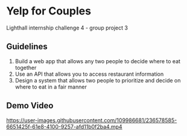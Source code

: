 # Yelp for Couples
Lighthall internship challenge 4 - group project 3

## Guidelines
1. Build a web app that allows any two people to decide where to eat together
2. Use an API that allows you to access restaurant information 
3. Design a system that allows two people to prioritize and decide on where to eat in a fair manner

## Demo Video
https://user-images.githubusercontent.com/109986681/236578585-6651425f-61e8-4100-9257-afd11b0f2ba4.mp4
